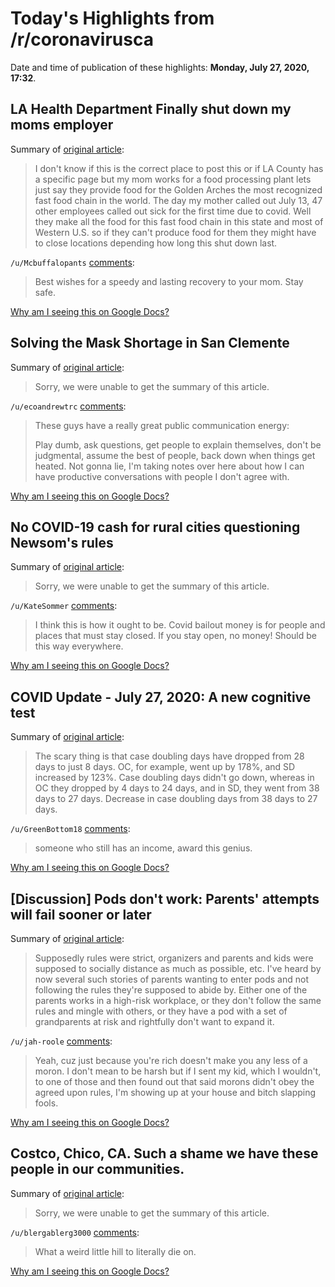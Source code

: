 # Today's Highlights from /r/coronavirusca

Date and time of publication of these highlights: **Monday, July 27, 2020, 17:32**.

## LA Health Department Finally shut down my moms employer

Summary of [original article](https://www.reddit.com/r/CoronavirusCA/comments/hywv1f/la_health_department_finally_shut_down_my_moms/):

> I don't know if this is the correct place to post this or if LA County has a specific page but my mom works for a food processing plant lets just say they provide food for the Golden Arches the most recognized fast food chain in the world. The day my mother called out July 13, 47 other employees called out sick for the first time due to covid. Well they make all the food for this fast food chain in this state and most of Western U.S. so if they can't produce food for them they might have to close locations depending how long this shut down last.

`/u/Mcbuffalopants` [comments](https://www.reddit.com/r/CoronavirusCA/comments/hywv1f/la_health_department_finally_shut_down_my_moms/):

> Best wishes for a speedy and lasting recovery to your mom. Stay safe.

[Why am I seeing this on Google Docs?](https://docs.google.com/document/d/1Dc6We63vOXIZsc0op-Bt4abqkYjXzOigalQqFxmvvbM/edit?usp=sharing)

## Solving the Mask Shortage in San Clemente

Summary of [original article](https://youtu.be/Dn-gHeOnL9c):

> Sorry, we were unable to get the summary of this article.

`/u/ecoandrewtrc` [comments](https://www.reddit.com/r/CoronavirusCA/comments/hyyq46/solving_the_mask_shortage_in_san_clemente/):

> These guys have a really great public communication energy:
> 
> Play dumb, ask questions, get people to explain themselves, don't be judgmental, assume the best of people, back down when things get heated. Not gonna lie, I'm taking notes over here about how I can have productive conversations with people I don't agree with.

[Why am I seeing this on Google Docs?](https://docs.google.com/document/d/1Dc6We63vOXIZsc0op-Bt4abqkYjXzOigalQqFxmvvbM/edit?usp=sharing)

## No COVID-19 cash for rural cities questioning Newsom's rules

Summary of [original article](https://www.latimes.com/politics/newsletter/2020-07-27/gavin-newsom-covid-19-cash-blocked-rural-cities-newsletter-essential-politics):

> Sorry, we were unable to get the summary of this article.

`/u/KateSommer` [comments](https://www.reddit.com/r/CoronavirusCA/comments/hytpbo/no_covid19_cash_for_rural_cities_questioning/):

> I think this is how it ought to be.  Covid bailout money is for people and places that must stay closed.  If you stay open, no money!  Should be this way everywhere.

[Why am I seeing this on Google Docs?](https://docs.google.com/document/d/1Dc6We63vOXIZsc0op-Bt4abqkYjXzOigalQqFxmvvbM/edit?usp=sharing)

## COVID Update - July 27, 2020: A new cognitive test

Summary of [original article](https://www.reddit.com/r/CoronavirusCA/comments/hz1gi4/covid_update_july_27_2020_a_new_cognitive_test/):

> The scary thing is that case doubling days have dropped from 28 days to just 8 days. OC, for example, went up by 178%, and SD increased by 123%. Case doubling days didn't go down, whereas in OC they dropped by 4 days to 24 days, and in SD, they went from 38 days to 27 days. Decrease in case doubling days from 38 days to 27 days.

`/u/GreenBottom18` [comments](https://www.reddit.com/r/CoronavirusCA/comments/hz1gi4/covid_update_july_27_2020_a_new_cognitive_test/):

> someone who still has an income, award this genius.

[Why am I seeing this on Google Docs?](https://docs.google.com/document/d/1Dc6We63vOXIZsc0op-Bt4abqkYjXzOigalQqFxmvvbM/edit?usp=sharing)

## [Discussion] Pods don't work: Parents' attempts will fail sooner or later

Summary of [original article](https://www.reddit.com/r/CoronavirusCA/comments/hz24rn/discussion_pods_dont_work_parents_attempts_will/):

> Supposedly rules were strict, organizers and parents and kids were supposed to socially distance as much as possible, etc. I've heard by now several such stories of parents wanting to enter pods and not following the rules they're supposed to abide by. Either one of the parents works in a high-risk workplace, or they don't follow the same rules and mingle with others, or they have a pod with a set of grandparents at risk and rightfully don't want to expand it.

`/u/jah-roole` [comments](https://www.reddit.com/r/CoronavirusCA/comments/hz24rn/discussion_pods_dont_work_parents_attempts_will/):

> Yeah, cuz just because you're rich doesn't make you any less of a moron.  I don't mean to be harsh but if I sent my kid, which I wouldn't, to one of those and then found out that said morons didn't obey the agreed upon rules, I'm showing up at your house and bitch slapping fools.

[Why am I seeing this on Google Docs?](https://docs.google.com/document/d/1Dc6We63vOXIZsc0op-Bt4abqkYjXzOigalQqFxmvvbM/edit?usp=sharing)

## Costco, Chico, CA. Such a shame we have these people in our communities.

Summary of [original article](https://i.redd.it/x9pnzqfpp9d51.jpg):

> Sorry, we were unable to get the summary of this article.

`/u/blergablerg3000` [comments](https://www.reddit.com/r/CoronavirusCA/comments/hyezhu/costco_chico_ca_such_a_shame_we_have_these_people/):

> What a weird little hill to literally die on.

[Why am I seeing this on Google Docs?](https://docs.google.com/document/d/1Dc6We63vOXIZsc0op-Bt4abqkYjXzOigalQqFxmvvbM/edit?usp=sharing)

